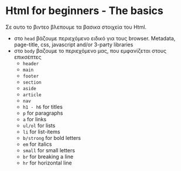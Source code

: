 # Html for beginners - The basics

Σε αυτο το βιντεο βλεπουμε τα βασικα στοιχεία του Html.

- στο `head` βάζουμε περιεχόμενο ειδικό για τους browser. Metadata, page-title, css, javascript and/or 3-party libraries
- στο `body` βαζουμε το περιεχόμενο μας, που εμφανίζεται στους επικσέπτες 
    - `header`
    - `main`
    - `footer`
    - `section`
    - `aside`
    - `article`
    - `nav`
    - `h1 - h6` for titles
    - `p` for paragraphs 
    - `a` for links
    - `ul/ol` for lists
    - `li` for list-items
    - `b/strong` for bold letters
    - `em` for italics
    - `small` for small letters
    - `br` for breaking a line
    - `hr` for horizontal line
